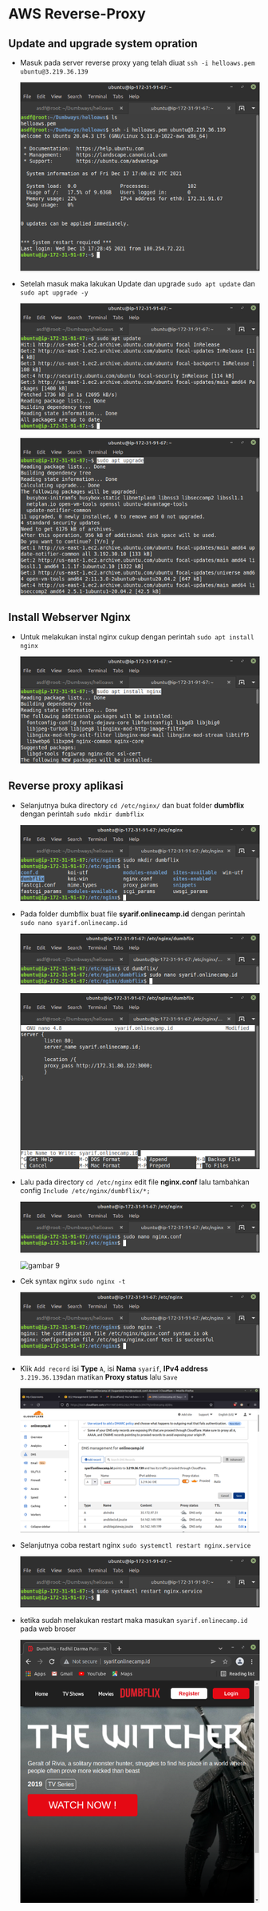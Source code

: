 # AWS Reverse-Proxy

## Update and upgrade system opration

-   Masuk pada server reverse proxy yang telah diuat `ssh -i helloaws.pem ubuntu@3.219.36.139`

    ![gambar 1](assets/1masukserver.png)

-   Setelah masuk maka lakukan Update dan upgrade `sudo apt update` dan `sudo apt upgrade -y`

    ![gambar 2](assets/2update.png)

    ![gambar 3](assets/upgradeserver2.png)

## Install Webserver Nginx

-   Untuk melakukan instal nginx cukup dengan perintah `sudo apt install nginx`

    ![gambar 4](assets/3installnginx.png)

## Reverse proxy aplikasi

-   Selanjutnya buka directory `cd /etc/nginx/` dan buat folder **dumbflix** dengan perintah `sudo mkdir dumbflix`

    ![gambar 5](assets/6buatcd.png)

-   Pada folder dumbflix buat file **syarif.onlinecamp.id** dengan perintah `sudo nano syarif.onlinecamp.id`

    ![gambar 6](assets/7buatnano.png)

    ![gambar 7](assets/8nanoisi.png)

-   Lalu pada directory `cd /etc/nginx` edit file **nginx.conf** lalu tambahkan config `Include /etc/nginx/dumbflix/*;`

    ![gambar 8](assets/9nanonginxconf.png)

    ![gambar 9](assets/10isiconfngix.png)

-   Cek syntax nginx `sudo nginx -t`

    ![gambar 10](assets/11ceksyntaxnginx.png)

-   Klik `Add record` isi **Type** `A`, isi **Nama** `syarif`, **IPv4 address** `3.219.36.139`dan matikan **Proxy status** lalu `Save`

    ![gambar 13](assets/15isisave.png)

-   Selanjutnya coba restart nginx `sudo systemctl restart nginx.service`

    ![gambar 14](assets/16restartnginx.png)

-   ketika sudah melakukan restart maka masukan `syarif.onlinecamp.id` pada web broser

    ![gambar 15](assets/17out.png)

